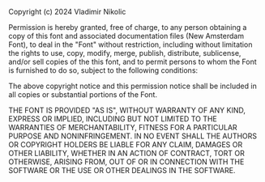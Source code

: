 
Copyright (c) 2024 Vladimir Nikolic

Permission is hereby granted, free of charge, to any person obtaining a copy
of this font and associated documentation files (New Amsterdam Font), to deal
in the "Font" without restriction, including without limitation the rights
to use, copy, modify, merge, publish, distribute, sublicense, and/or sell
copies of the this font, and to permit persons to whom the Font is
furnished to do so, subject to the following conditions:

The above copyright notice and this permission notice shall be included in all
copies or substantial portions of the Font.

THE FONT IS PROVIDED "AS IS", WITHOUT WARRANTY OF ANY KIND, EXPRESS OR
IMPLIED, INCLUDING BUT NOT LIMITED TO THE WARRANTIES OF MERCHANTABILITY,
FITNESS FOR A PARTICULAR PURPOSE AND NONINFRINGEMENT. IN NO EVENT SHALL THE
AUTHORS OR COPYRIGHT HOLDERS BE LIABLE FOR ANY CLAIM, DAMAGES OR OTHER
LIABILITY, WHETHER IN AN ACTION OF CONTRACT, TORT OR OTHERWISE, ARISING FROM,
OUT OF OR IN CONNECTION WITH THE SOFTWARE OR THE USE OR OTHER DEALINGS IN THE
SOFTWARE.
